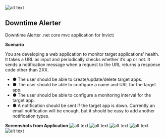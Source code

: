 ![alt text](https://user-images.githubusercontent.com/6920376/137645985-2861fff9-5718-4566-99b5-7220fe2f1589.png)
## Downtime Alerter
Downtime Alerter .net core mvc application for Invicti

**Scenario**

You are developing a web application to monitor target applications’ health. It takes a URL as
input and periodically checks whether it’s up or not. It sends a notification message when a
request to the URL returns a response code other than 2XX.

- ● The user should be able to create/update/delete target apps.
- ● The user should be able to configure a name and URL for the target app.
- ● The user should be able to configure a monitoring interval for the target app.
- ● A notification should be sent if the target app is down. Currently an email notification will be enough, but it should be easy to add another notification types.

**Screenshots from Application**
![alt text](https://user-images.githubusercontent.com/6920376/137645908-fca0dfe2-dbd0-4fca-8496-28f357cea097.PNG)
![alt text](https://user-images.githubusercontent.com/6920376/137645915-89f78e6d-f796-4da9-bc39-c5df39db1dec.PNG)
![alt text](https://user-images.githubusercontent.com/6920376/137645920-90390c49-f1c3-4b78-ac8e-f887ff5ba8b3.PNG)
![alt text](https://user-images.githubusercontent.com/6920376/137645922-aa725047-b4e5-411c-b27d-676f24066ece.PNG)
![alt text](https://user-images.githubusercontent.com/6920376/137645927-8b2608e0-357f-4002-9d65-81e0127356de.PNG)


